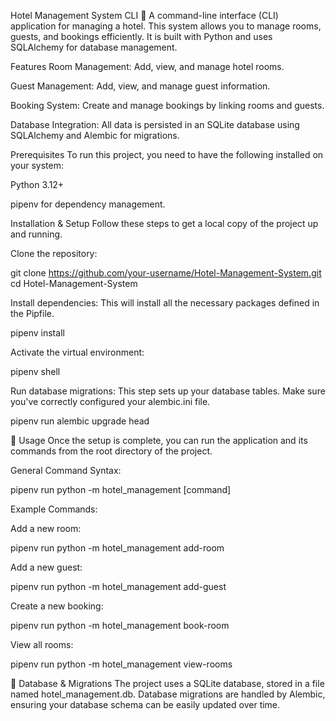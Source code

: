 Hotel Management System CLI 🏨
A command-line interface (CLI) application for managing a hotel. This system allows you to manage rooms, guests, and bookings efficiently. It is built with Python and uses SQLAlchemy for database management.

Features
Room Management: Add, view, and manage hotel rooms.

Guest Management: Add, view, and manage guest information.

Booking System: Create and manage bookings by linking rooms and guests.

Database Integration: All data is persisted in an SQLite database using SQLAlchemy and Alembic for migrations.

Prerequisites
To run this project, you need to have the following installed on your system:

Python 3.12+

pipenv for dependency management.

Installation & Setup
Follow these steps to get a local copy of the project up and running.

Clone the repository:

git clone https://github.com/your-username/Hotel-Management-System.git
cd Hotel-Management-System

Install dependencies:
This will install all the necessary packages defined in the Pipfile.

pipenv install

Activate the virtual environment:

pipenv shell

Run database migrations:
This step sets up your database tables. Make sure you've correctly configured your alembic.ini file.

pipenv run alembic upgrade head

🚀 Usage
Once the setup is complete, you can run the application and its commands from the root directory of the project.

General Command Syntax:

pipenv run python -m hotel_management [command]

Example Commands:

Add a new room:

pipenv run python -m hotel_management add-room

Add a new guest:

pipenv run python -m hotel_management add-guest

Create a new booking:

pipenv run python -m hotel_management book-room

View all rooms:

pipenv run python -m hotel_management view-rooms

📝 Database & Migrations
The project uses a SQLite database, stored in a file named hotel_management.db. Database migrations are handled by Alembic, ensuring your database schema can be easily updated over time.

